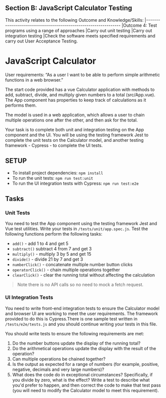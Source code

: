 ## Section B: JavaScript Calculator Testing

This activity relates to the following Outcome and Knowledge/Skills:
|-----------------------------------------------------------------
|Outcome 4: Test programs using a range of approaches
|Carry out unit testing
|Carry out integration testing
|Check the software meets specified requirements and carry out User Acceptance Testing.

# JavaScript Calculator

User requirements:
“As a user I want to be able to perform simple arithmetic functions in a web browser.”

The start code provided has a vue Calculator application with methods to add, subtract, divide, and multiply given numbers to a total (src/App.vue). The App component has properties to keep track of calculations as it performs them.

The model is used in a web application, which allows a user to chain multiple operations one after the other, and then ask for the total.

Your task is to complete both unit and integration testing on the App component and the UI. You will be using the testing framework Jest to complete the unit tests on the Calculator model, and another testing framework - Cypress - to complete the UI tests.

## SETUP

- To install project dependencies: `npm install`
- To run the unit tests: `npm run test:unit`
- To run the UI integration tests with Cypress: `npm run test:e2e`
 
## Tasks

### Unit Tests

You need to test the App component using the testing framework Jest and Vue test utilities. Write your tests in `/tests/unit/app.spec.js`. Test the following functions perform the following tasks:

- `add()` - add 1 to 4 and get 5
- `subtract()` subtract 4 from 7 and get 3
- `multiply()` - multiply 3 by 5 and get 15
- `divide()` - divide 21 by 7 and get 3
- `numberClick()` - concatenate multiple number button clicks
- `operatorClick()` - chain multiple operations together
- `clearClick()` - clear the running total without affecting the calculation

> Note there is no API calls so no need to mock a fetch request.

### UI Integration Tests

You need to write front-end integration tests to ensure the Calculator model and browser UI are working to meet the user requirements. The framework provided to do this is Cypress.There is one sample test written in `/tests/e2e/tests.js` and you should continue writing your tests in this file.

You should write tests to ensure the following requirements are met:

1. Do the number buttons update the display of the running total?
2. Do the arithmetical operations update the display with the result of the operation?
3. Can multiple operations be chained together?
4. Is the output as expected for a range of numbers (for example, positive, negative, decimals and very large numbers)?
5. What does the code do in exceptional circumstances? Specifically, if you divide by zero, what is the effect? Write a test to describe what you'd prefer to happen, and then correct the code to make that test pass (you will need to modify the Calculator model to meet this requirement).
